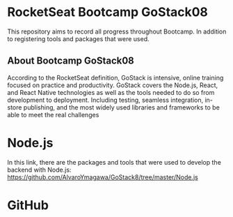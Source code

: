 # RocketSeat Bootcamp GoStack08
This repository aims to record all progress throughout Bootcamp. In addition to registering tools and packages that were used.

## About Bootcamp GoStack08
According to the RocketSeat definition, GoStack is intensive, online training focused on practice and productivity. GoStack covers the Node.js, React, and React Native technologies as well as the tools needed to do so from development to deployment. Including testing, seamless integration, in-store publishing, and the most widely used libraries and frameworks to be able to meet the real challenges

# Node.js
In this link, there are the packages and tools that were used to develop the backend with Node.js:
https://github.com/AlvaroYmagawa/GoStack8/tree/master/Node.js

# GitHub



